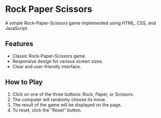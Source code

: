 # Rock Paper Scissors

A simple Rock-Paper-Scissors game implemented using HTML, CSS, and JavaScript.

## Features

- Classic Rock-Paper-Scissors game.
- Responsive design for various screen sizes.
- Clear and user-friendly interface.

## How to Play

1. Click on one of the three buttons: Rock, Paper, or Scissors.
2. The computer will randomly choose its move.
3. The result of the game will be displayed on the page.
4. To reset, click the "Reset" button.

